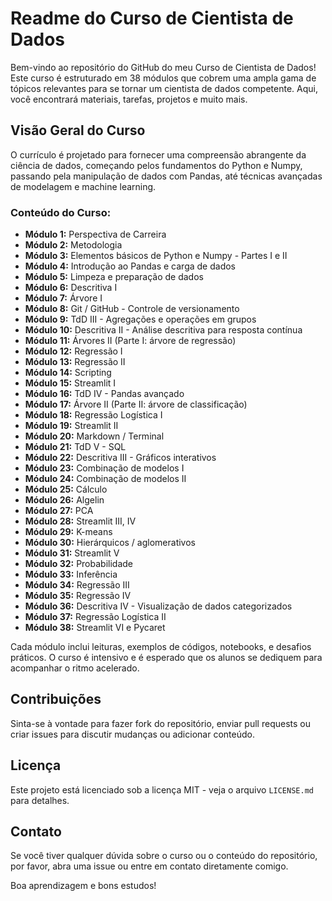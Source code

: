 # Readme do Curso de Cientista de Dados

Bem-vindo ao repositório do GitHub do meu Curso de Cientista de Dados! Este curso é estruturado em 38 módulos que cobrem uma ampla gama de tópicos relevantes para se tornar um cientista de dados competente. Aqui, você encontrará materiais, tarefas, projetos e muito mais.

## Visão Geral do Curso

O currículo é projetado para fornecer uma compreensão abrangente da ciência de dados, começando pelos fundamentos do Python e Numpy, passando pela manipulação de dados com Pandas, até técnicas avançadas de modelagem e machine learning.

### Conteúdo do Curso:

- **Módulo 1:** Perspectiva de Carreira
- **Módulo 2:** Metodologia
- **Módulo 3:** Elementos básicos de Python e Numpy - Partes I e II
- **Módulo 4:** Introdução ao Pandas e carga de dados
- **Módulo 5:** Limpeza e preparação de dados
- **Módulo 6:** Descritiva I
- **Módulo 7:** Árvore I
- **Módulo 8:** Git / GitHub - Controle de versionamento
- **Módulo 9:** TdD III - Agregações e operações em grupos
- **Módulo 10:** Descritiva II - Análise descritiva para resposta contínua
- **Módulo 11:** Árvores II (Parte I: árvore de regressão)
- **Módulo 12:** Regressão I
- **Módulo 13:** Regressão II
- **Módulo 14:** Scripting
- **Módulo 15:** Streamlit I
- **Módulo 16:** TdD IV - Pandas avançado
- **Módulo 17:** Árvore II (Parte II: árvore de classificação)
- **Módulo 18:** Regressão Logística I
- **Módulo 19:** Streamlit II
- **Módulo 20:** Markdown / Terminal
- **Módulo 21:** TdD V - SQL
- **Módulo 22:** Descritiva III - Gráficos interativos
- **Módulo 23:** Combinação de modelos I
- **Módulo 24:** Combinação de modelos II
- **Módulo 25:** Cálculo
- **Módulo 26:** Algelin
- **Módulo 27:** PCA
- **Módulo 28:** Streamlit III, IV
- **Módulo 29:** K-means
- **Módulo 30:** Hierárquicos / aglomerativos
- **Módulo 31:** Streamlit V
- **Módulo 32:** Probabilidade
- **Módulo 33:** Inferência
- **Módulo 34:** Regressão III
- **Módulo 35:** Regressão IV
- **Módulo 36:** Descritiva IV - Visualização de dados categorizados
- **Módulo 37:** Regressão Logística II
- **Módulo 38:** Streamlit VI e Pycaret

Cada módulo inclui leituras, exemplos de códigos, notebooks, e desafios práticos. O curso é intensivo e é esperado que os alunos se dediquem para acompanhar o ritmo acelerado.

## Contribuições

Sinta-se à vontade para fazer fork do repositório, enviar pull requests ou criar issues para discutir mudanças ou adicionar conteúdo.

## Licença

Este projeto está licenciado sob a licença MIT - veja o arquivo `LICENSE.md` para detalhes.

## Contato

Se você tiver qualquer dúvida sobre o curso ou o conteúdo do repositório, por favor, abra uma issue ou entre em contato diretamente comigo.

Boa aprendizagem e bons estudos!
